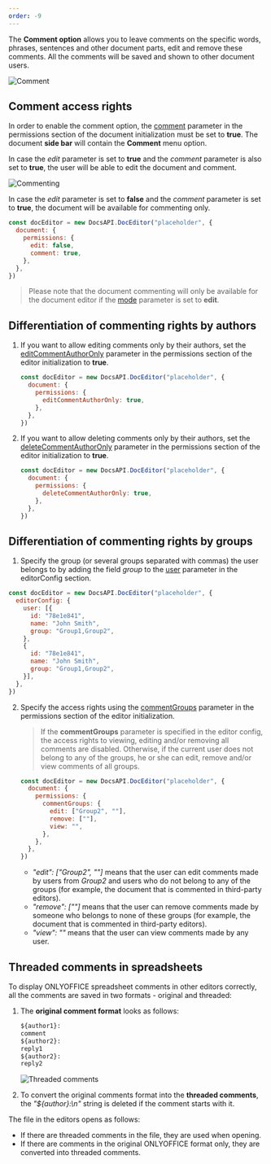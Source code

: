 ```yaml
---
order: -9
---
```


The **Comment option** allows you to leave comments on the specific words, phrases, sentences and other document parts, edit and remove these comments. All the comments will be saved and shown to other document users.

![Comment](/assets/images/editor/comment.png)

## Comment access rights

In order to enable the comment option, the [comment](../../../Usage%20API/Config/Document/Permissions/index.md#comment) parameter in the permissions section of the document initialization must be set to **true**. The document **side bar** will contain the **Comment** menu option.

In case the *edit* parameter is set to **true** and the *comment* parameter is also set to **true**, the user will be able to edit the document and comment.

![Commenting](/assets/images/editor/commenting.png)

In case the *edit* parameter is set to **false** and the *comment* parameter is set to **true**, the document will be available for commenting only.

``` javascript
const docEditor = new DocsAPI.DocEditor("placeholder", {
  document: {
    permissions: {
      edit: false,
      comment: true,
    },
  },
})
```

> Please note that the document commenting will only be available for the document editor if the [mode](../../../Usage%20API/Config/Editor/index.md#mode) parameter is set to **edit**.

## Differentiation of commenting rights by authors

1. If you want to allow editing comments only by their authors, set the [editCommentAuthorOnly](../../../Usage%20API/Config/Document/Permissions/index.md#editcommentauthoronly) parameter in the permissions section of the editor initialization to **true**.

   ``` javascript
   const docEditor = new DocsAPI.DocEditor("placeholder", {
     document: {
       permissions: {
         editCommentAuthorOnly: true,
       },
     },
   })
   ```

2. If you want to allow deleting comments only by their authors, set the [deleteCommentAuthorOnly](../../../Usage%20API/Config/Document/Permissions/index.md#deletecommentauthoronly) parameter in the permissions section of the editor initialization to **true**.

   ``` javascript
   const docEditor = new DocsAPI.DocEditor("placeholder", {
     document: {
       permissions: {
         deleteCommentAuthorOnly: true,
       },
     },
   })
   ```

## Differentiation of commenting rights by groups

1. Specify the group (or several groups separated with commas) the user belongs to by adding the field *group* to the [user](../../../Usage%20API/Config/Editor/index.md#user) parameter in the editorConfig section.

  ``` javascript
  const docEditor = new DocsAPI.DocEditor("placeholder", {
    editorConfig: {
      user: [{
        id: "78e1e841",
        name: "John Smith",
        group: "Group1,Group2",
      },
      {
        id: "78e1e841",
        name: "John Smith",
        group: "Group1,Group2",
      }],
    },
  })
  ```

2. Specify the access rights using the [commentGroups](../../../Usage%20API/Config/Document/Permissions/index.md#commentgroups) parameter in the permissions section of the editor initialization.

   > If the **commentGroups** parameter is specified in the editor config, the access rights to viewing, editing and/or removing all comments are disabled. Otherwise, if the current user does not belong to any of the groups, he or she can edit, remove and/or view comments of all groups.

   ``` javascript
   const docEditor = new DocsAPI.DocEditor("placeholder", {
     document: {
       permissions: {
         commentGroups: {
           edit: ["Group2", ""],
           remove: [""],
           view: "",
         },
       },
     },
   })
   ```

   - *"edit": \["Group2", ""]* means that the user can edit comments made by users from *Group2* and users who do not belong to any of the groups (for example, the document that is commented in third-party editors).
   - *"remove": \[""]* means that the user can remove comments made by someone who belongs to none of these groups (for example, the document that is commented in third-party editors).
   - *"view": ""* means that the user can view comments made by any user.

## Threaded comments in spreadsheets

To display ONLYOFFICE spreadsheet comments in other editors correctly, all the comments are saved in two formats - original and threaded:

1. The **original comment format** looks as follows:

   ```txt
   ${author1}:
   comment
   ${author2}:
   reply1
   ${author2}:
   reply2
   ```

   ![Threaded comments](/assets/images/editor/comments-threaded.png)

2. To convert the original comments format into the **threaded comments**, the *"${author}:\n"* string is deleted if the comment starts with it.

The file in the editors opens as follows:

- If there are threaded comments in the file, they are used when opening.
- If there are comments in the original ONLYOFFICE format only, they are converted into threaded comments.
